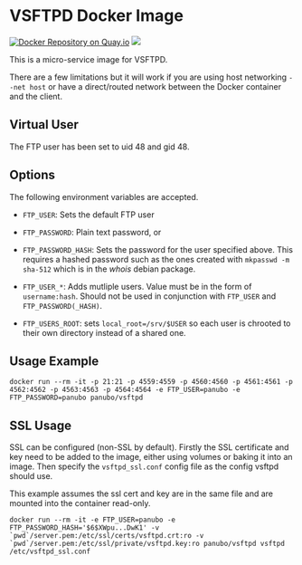 # VSFTPD Docker Image

[![Docker Repository on Quay.io](https://quay.io/repository/panubo/vsftpd/status "Docker Repository on Quay.io")](https://quay.io/repository/panubo/vsftpd)
[![](https://badge.imagelayers.io/panubo/vsftpd:latest.svg)](https://imagelayers.io/?images=panubo/vsftpd:latest)

This is a micro-service image for VSFTPD.

There are a few limitations but it will work if you are using host networking
`--net host` or have a direct/routed network between the Docker container and
the client.

## Virtual User

The FTP user has been set to uid 48 and gid 48.

## Options

The following environment variables are accepted.

- `FTP_USER`: Sets the default FTP user 

- `FTP_PASSWORD`: Plain text password, or

- `FTP_PASSWORD_HASH`: Sets the password for the user specified above. This
requires a hashed password such as the ones created with `mkpasswd -m sha-512`
which is in the _whois_ debian package.

- `FTP_USER_*`: Adds mutliple users. Value must be in the form of `username:hash`. Should not be used in conjunction with `FTP_USER` and `FTP_PASSWORD(_HASH)`.

- `FTP_USERS_ROOT`: sets `local_root=/srv/$USER` so each user is chrooted to their own directory instead of a shared one.

## Usage Example

```
docker run --rm -it -p 21:21 -p 4559:4559 -p 4560:4560 -p 4561:4561 -p 4562:4562 -p 4563:4563 -p 4564:4564 -e FTP_USER=panubo -e FTP_PASSWORD=panubo panubo/vsftpd
```

## SSL Usage

SSL can be configured (non-SSL by default). Firstly the SSL certificate and key
need to be added to the image, either using volumes or baking it into an image.
Then specify the `vsftpd_ssl.conf` config file as the config vsftpd should use.

This example assumes the ssl cert and key are in the same file and are mounted
into the container read-only.

```
docker run --rm -it -e FTP_USER=panubo -e FTP_PASSWORD_HASH='$6$XWpu...DwK1' -v `pwd`/server.pem:/etc/ssl/certs/vsftpd.crt:ro -v `pwd`/server.pem:/etc/ssl/private/vsftpd.key:ro panubo/vsftpd vsftpd /etc/vsftpd_ssl.conf
```
